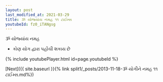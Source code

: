 ```yaml
---
layout: post
last_modified_at: 2021-03-29
title: ૐ યોજ્યાંય નમહ ૧૧ ટાઈમ્સ
youtubeId: fz0_iTANgsg
---
```

 
 
 ૐ યોજ્યાંય નમહ  
 
 -  કોણ યોગ દ્વારા પહોંચી શકાય છે 
 
  
 
  
 
 
 
 
 
 


{% include youtubePlayer.html id=page.youtubeId %}
 
[Next]({{ site.baseurl }}{% link  split1/_posts/2013-11-18-ૐ યોગીને નમહ ૧૧ ટાઈમ્સ.md%})
 
